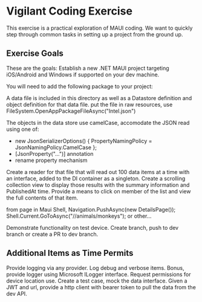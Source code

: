 # Vigilant Coding Exercise
This exercise is a practical exploration of MAUI coding.
We want to quickly step through common tasks in setting up a project from the ground up.

## Exercise Goals
These are the goals:
Establish a new .NET MAUI project targeting iOS/Android and Windows if supported on your dev machine.

You will need to add the following package to your project:
		<PackageReference Include="GeoJSON.Text" Version="1.1.0" />
  
A data file is included in this directory as well as a Datastore definition and object definition for that data file.
put the file in raw resources, use FileSystem.OpenAppPackageFileAsync("Intel.json")

The objects in the data store use camelCase, accomodate the JSON read using one of:
  * new JsonSerializerOptions()
        {
            PropertyNamingPolicy = JsonNamingPolicy.CamelCase
        };
  * [JsonProperty("...")] annotation
  * rename property
mechanism

Create a reader for that file that will read out 100 data items at a time with an interface, added to the DI container as a singleton.
Create a scrolling collection view to display those results with the summary information and PublishedAt time.
Provide a means to click on member of the list and view the full contents of that item.

from page in Maui Shell, Navigation.PushAsync(new DetailsPage());
Shell.Current.GoToAsync("//animals/monkeys");
or other...

Demonstrate functionality on test device.
Create branch, push to dev branch or create a PR to dev branch.

## Additional Items as Time Permits
Provide logging via any provider.  Log debug and verbose items.  Bonus, provide logger using Microsoft ILogger<X> interface.
Request permissions for device location use.
Create a test case, mock the data interface.
Given a JWT and url, provide a http client with bearer token to pull the data from the dev API.

